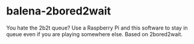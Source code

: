 # balena-2bored2wait
You hate the 2b2t queue? Use a Raspberry Pi and this software to stay in queue even if you are playing somewhere else. Based on 2bored2wait.
